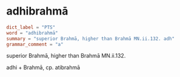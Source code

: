 # adhibrahmā

``` toml
dict_label = "PTS"
word = "adhibrahmā"
summary = "superior Brahmā, higher than Brahmā MN.ii.132. adh"
grammar_comment = "a"
```

superior Brahmā, higher than Brahmā MN.ii.132.

adhi \+ Brahmā, cp. atibrahmā

